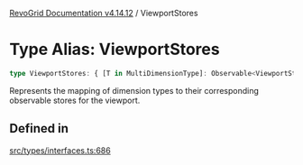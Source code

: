 [RevoGrid Documentation v4.14.12](README.md) / ViewportStores

# Type Alias: ViewportStores

```ts
type ViewportStores: { [T in MultiDimensionType]: Observable<ViewportState> };
```

Represents the mapping of dimension types to their corresponding observable stores for the viewport.

## Defined in

[src/types/interfaces.ts:686](https://github.com/revolist/revogrid/blob/ee1081dbd910f211c490863a4b642535e5dce01e/src/types/interfaces.ts#L686)
